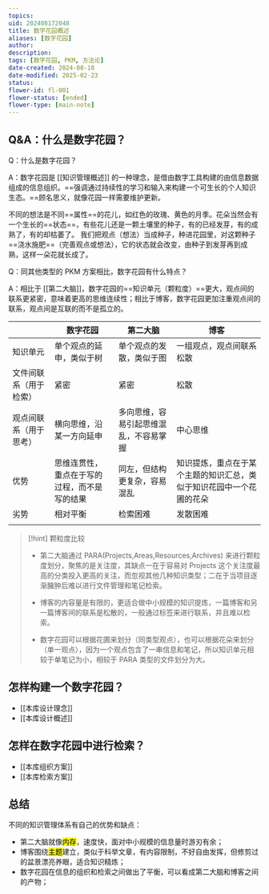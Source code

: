 ```yaml
---
topics: 
uid: 202408172048
title: 数字花园概述
aliases: [数字花园]
author: 
description: 
tags: [数字花园, PKM, 方法论]
date-created: 2024-08-18
date-modified: 2025-02-23
status: 
flower-id: fl-001
flower-status: [ended]
flower-type: [main-note]
---
```


## Q&A：什么是数字花园？

Q：什么是数字花园？

A：数字花园是 [[知识管理概述]] 的一种理念，是借由数字工具构建的由信息数据组成的信息组织。==强调通过持续性的学习和输入来构建一个可生长的个人知识生态。==顾名思义，就像花园一样需要维护更新。

不同的想法是不同==属性==的花儿，如红色的玫瑰、黄色的月季。花朵当然会有一个生长的==状态==，有些花儿还是一颗土壤里的种子，有的已经发芽，有的成熟了，有的却枯萎了。
我们把观点（想法）当成种子，种进花园里，对这颗种子==浇水施肥==（完善观点或想法），它的状态就会改变，由种子到发芽再到成熟，这样一朵花就长成了。

Q：同其他类型的 PKM 方案相比，数字花园有什么特点？

A：相比于 [[第二大脑]]，数字花园的==知识单元（颗粒度）==更大，观点间的联系更紧密，意味着更高的思维连续性；相比于博客，数字花园更加注重观点间的联系，观点间是互联的而不是孤立的。

|             | 数字花园                   | 第二大脑                | 博客                                 |
| ----------- | ---------------------- | ------------------- | ---------------------------------- |
| 知识单元        | 单个观点的延申，类似于树           | 单个观点的发散，类似于图        | 一组观点，观点间联系松散                       |
| 文件间联系（用于检索） | 紧密                     | 紧密                  | 松散                                 |
| 观点间联系（用于思考） | 横向思维，沿某一方向延申           | 多向思维，容易引起思维混乱，不容易掌握 | 中心思维                               |
| 优势          | 思维连贯性，重点在于写的过程，而不是写的结果 | 同左，但结构更复杂，容易混乱      | 知识提炼，重点在于某个主题的知识汇总，类似于知识花园中一个花圃的花朵 |
| 劣势          | 相对平衡                   | 检索困难                | 发散困难                               |
|             |                        |                     |                                    |

> [!hint] 颗粒度比较
> - 第二大脑通过 PARA(Projects,Areas,Resources,Archives) 来进行颗粒度划分，聚焦的是关注度，其缺点一在于容易对 Projects 这个关注度最高的分类投入更高的关注，而忽视其他几种知识类型；二在于当项目逐渐臃肿后难以进行文件管理和笔记检索。
>
> - 博客的内容量是有限的，更适合做中小规模的知识提炼，一篇博客和另一篇博客间的联系是松散的，一般通过标签来进行联系，并且难以检索。
>
> - 数字花园可以根据花圃来划分（同类型观点），也可以根据花朵来划分（单一观点），因为一个观点包含了一串信息和笔记，所以知识单元相较于单笔记为小，相较于 PARA 类型的文件划分为大。

## 怎样构建一个数字花园？

- [[本库设计理念]]
- [[本库设计概述]]

## 怎样在数字花园中进行检索？

- [[本库组织方案]]
- [[本库检索方案]]

## 总结

不同的知识管理体系有自己的优势和缺点：

- 第二大脑就像<mark class="hltr-red">内存</mark>，速度快，面对中小规模的信息量时游刃有余；
- 博客围绕<mark class="hltr-red">主题</mark>建立，类似于科举文章，有内容限制，不好自由发挥，但修剪过的盆景漂亮养眼，适合知识精炼；
- 数字花园在信息的组织和检索之间做出了平衡，可以看成第二大脑和博客之间的产物；
